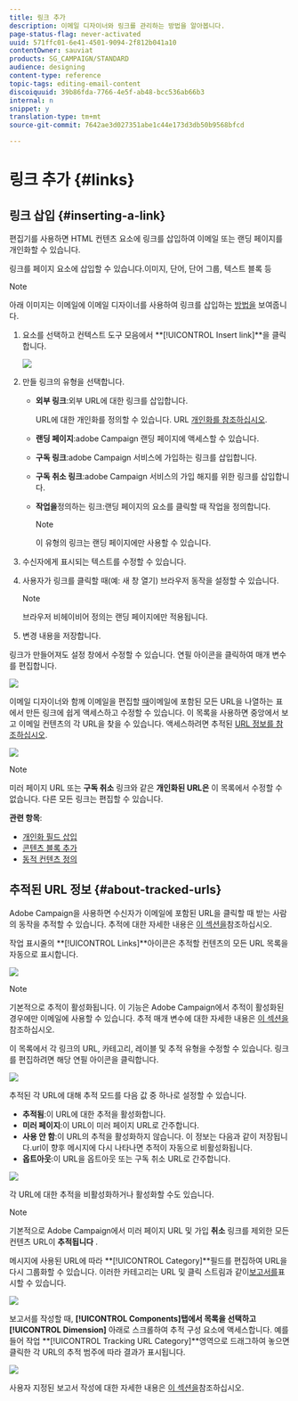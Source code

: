 ```yaml
---
title: 링크 추가
description: 이메일 디자이너와 링크를 관리하는 방법을 알아봅니다.
page-status-flag: never-activated
uuid: 571ffc01-6e41-4501-9094-2f812b041a10
contentOwner: sauviat
products: SG_CAMPAIGN/STANDARD
audience: designing
content-type: reference
topic-tags: editing-email-content
discoiquuid: 39b86fda-7766-4e5f-ab48-bcc536ab66b3
internal: n
snippet: y
translation-type: tm+mt
source-git-commit: 7642ae3d027351abe1c44e173d3db50b9568bfcd

---
```



# 링크 추가 {#links}

## 링크 삽입 {#inserting-a-link}

편집기를 사용하면 HTML 컨텐츠 요소에 링크를 삽입하여 이메일 또는 랜딩 페이지를 개인화할 수 있습니다.

링크를 페이지 요소에 삽입할 수 있습니다.이미지, 단어, 단어 그룹, 텍스트 블록 등

>[!NOTE]
>
>아래 이미지는 이메일에 이메일 디자이너를 사용하여 링크를 삽입하는 [방법을](../../designing/using/designing-content-in-adobe-campaign.md) 보여줍니다.

1. 요소를 선택하고 컨텍스트 도구 모음에서 **[!UICONTROL Insert link]**을 클릭합니다.

   ![](assets/des_insert_link.png)

1. 만들 링크의 유형을 선택합니다.

   * **외부 링크**:외부 URL에 대한 링크를 삽입합니다.

      URL에 대한 개인화를 정의할 수 있습니다. URL [개인화를 참조하십시오](../../designing/using/using-reusable-content.md#creating-a-content-fragment).

   * **랜딩 페이지**:adobe Campaign 랜딩 페이지에 액세스할 수 있습니다.
   * **구독 링크**:adobe Campaign 서비스에 가입하는 링크를 삽입합니다.
   * **구독 취소 링크**:adobe Campaign 서비스의 가입 해지를 위한 링크를 삽입합니다.
   * **작업을**&#x200B;정의하는 링크:랜딩 페이지의 요소를 클릭할 때 작업을 정의합니다.

      >[!NOTE]
      >
      >이 유형의 링크는 랜딩 페이지에만 사용할 수 있습니다.

1. 수신자에게 표시되는 텍스트를 수정할 수 있습니다.
1. 사용자가 링크를 클릭할 때(예: 새 창 열기) 브라우저 동작을 설정할 수 있습니다.

   >[!NOTE]
   >
   >브라우저 비헤이비어 정의는 랜딩 페이지에만 적용됩니다.

1. 변경 내용을 저장합니다.

링크가 만들어져도 설정 창에서 수정할 수 있습니다. 연필 아이콘을 클릭하여 매개 변수를 편집합니다.

![](assets/des_link_edit.png)

이메일 디자이너와 함께 이메일을 편집할 [때](../../designing/using/designing-content-in-adobe-campaign.md)이메일에 포함된 모든 URL을 나열하는 표에서 만든 링크에 쉽게 액세스하고 수정할 수 있습니다. 이 목록을 사용하면 중앙에서 보고 이메일 컨텐츠의 각 URL을 찾을 수 있습니다. 액세스하려면 추적된 [URL 정보를 참조하십시오](#about-tracked-urls).

![](assets/des_link_list.png)

>[!NOTE]
>
>미러 페이지 URL 또는 **구독 취소** 링크와 같은 **개인화된 URL은** 이 목록에서 수정할 수 없습니다. 다른 모든 링크는 편집할 수 있습니다.

**관련 항목**:

* [개인화 필드 삽입](../../designing/using/personalization.md#inserting-a-personalization-field)
* [콘텐츠 블록 추가](../../designing/using/personalization.md#adding-a-content-block)
* [동적 컨텐츠 정의](../../designing/using/personalization.md#defining-dynamic-content-in-an-email)

## 추적된 URL 정보 {#about-tracked-urls}

Adobe Campaign을 사용하면 수신자가 이메일에 포함된 URL을 클릭할 때 받는 사람의 동작을 추적할 수 있습니다. 추적에 대한 자세한 내용은 [이 섹션을](../../sending/using/tracking-messages.md#about-tracking)참조하십시오.

작업 표시줄의 **[!UICONTROL Links]**아이콘은 추적할 컨텐츠의 모든 URL 목록을 자동으로 표시합니다.

![](assets/des_links.png)

>[!NOTE]
>
>기본적으로 추적이 활성화됩니다. 이 기능은 Adobe Campaign에서 추적이 활성화된 경우에만 이메일에 사용할 수 있습니다. 추적 매개 변수에 대한 자세한 내용은 [이 섹션을](../../administration/using/configuring-email-channel.md#tracking-parameters)참조하십시오.

이 목록에서 각 링크의 URL, 카테고리, 레이블 및 추적 유형을 수정할 수 있습니다. 링크를 편집하려면 해당 연필 아이콘을 클릭합니다.

![](assets/des_links_tracking.png)

추적된 각 URL에 대해 추적 모드를 다음 값 중 하나로 설정할 수 있습니다.

* **추적됨**:이 URL에 대한 추적을 활성화합니다.
* **미러 페이지**:이 URL이 미러 페이지 URL로 간주합니다.
* **사용 안 함**:이 URL의 추적을 활성화하지 않습니다. 이 정보는 다음과 같이 저장됩니다.url이 향후 메시지에 다시 나타나면 추적이 자동으로 비활성화됩니다.
* **옵트아웃**:이 URL을 옵트아웃 또는 구독 취소 URL로 간주합니다.

![](assets/des_link_tracking_type.png)

각 URL에 대한 추적을 비활성화하거나 활성화할 수도 있습니다.

>[!NOTE]
>
>기본적으로 Adobe Campaign에서 미러 페이지 URL 및 가입 **취소** 링크를 제외한 모든 컨텐츠 URL이 **추적됩니다** .

메시지에 사용된 URL에 따라 **[!UICONTROL Category]**필드를 편집하여 URL을 다시 그룹화할 수 있습니다. 이러한 카테고리는 URL 및 클릭 스트림과 같이[보고서를](../../reporting/using/urls-and-click-streams.md)표시할 수 있습니다.

![](assets/des_link_tracking_category.png)

보고서를 작성할 때, **[!UICONTROL Components]**탭에서 목록을 선택하고**[!UICONTROL Dimension]** 아래로 스크롤하여 추적 구성 요소에 액세스합니다. 예를 들어 작업 **[!UICONTROL Tracking URL Category]**영역으로 드래그하여 놓으면 클릭한 각 URL의 추적 범주에 따라 결과가 표시됩니다.

![](assets/des_link_tracking_report.png)

사용자 지정된 보고서 작성에 대한 자세한 내용은 [이 섹션을](../../reporting/using/about-dynamic-reports.md)참조하십시오.

